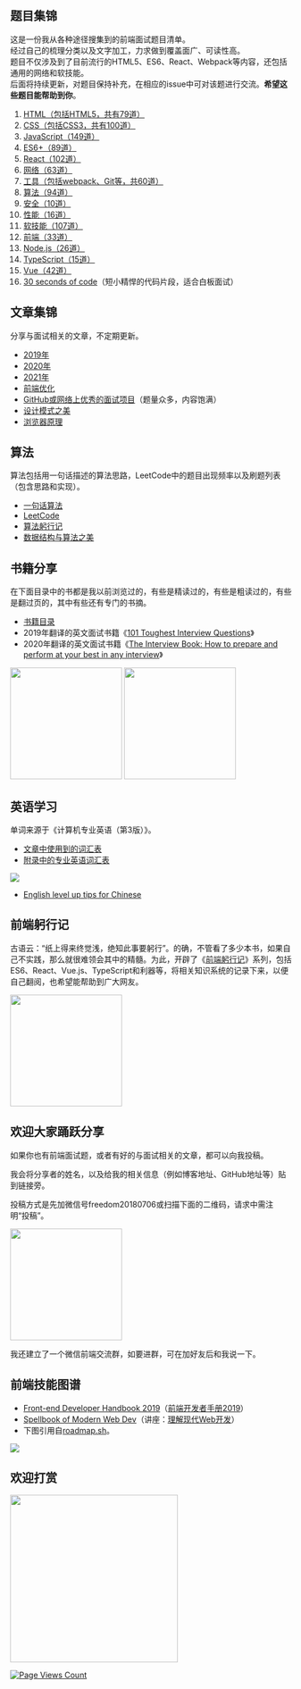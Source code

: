 ## 题目集锦

这是一份我从各种途径搜集到的前端面试题目清单。  
经过自己的梳理分类以及文字加工，力求做到覆盖面广、可读性高。  
题目不仅涉及到了目前流行的HTML5、ES6、React、Webpack等内容，还包括通用的网络和软技能。  
后面将持续更新，对题目保持补充，在相应的issue中可对该题进行交流。**希望这些题目能帮助到你**。  

1. [HTML（包括HTML5，共有79道）](https://github.com/pwstrick/daily/blob/master/interview/html.md)
2. [CSS（包括CSS3，共有100道）](https://github.com/pwstrick/daily/blob/master/interview/css.md)
3. [JavaScript（149道）](https://github.com/pwstrick/daily/blob/master/interview/javascript.md)
4. [ES6+（89道）](https://github.com/pwstrick/daily/blob/master/interview/es6.md)
5. [React（102道）](https://github.com/pwstrick/daily/blob/master/interview/react.md)
6. [网络（63道）](https://github.com/pwstrick/daily/blob/master/interview/network.md)
7. [工具（包括webpack、Git等，共60道）](https://github.com/pwstrick/daily/blob/master/interview/tool.md)
8. [算法（94道）](https://github.com/pwstrick/daily/blob/master/interview/algorithm.md)
9. [安全（10道）](https://github.com/pwstrick/daily/blob/master/interview/security.md)
10. [性能（16道）](https://github.com/pwstrick/daily/blob/master/interview/performance.md)
11. [软技能（107道）](https://github.com/pwstrick/daily/blob/master/interview/skill.md)
12. [前端（33道）](https://github.com/pwstrick/daily/blob/master/interview/fe.md)
13. [Node.js（26道）](https://github.com/pwstrick/daily/blob/master/interview/nodejs.md)
14. [TypeScript（15道）](https://github.com/pwstrick/daily/blob/master/interview/ts.md)
15. [Vue（42道）](https://github.com/pwstrick/daily/blob/master/interview/vue.md)
16. [30 seconds of code](https://github.com/pwstrick/daily/blob/master/article/seconds.md)（短小精悍的代码片段，适合白板面试）

## 文章集锦
分享与面试相关的文章，不定期更新。

* [2019年](https://github.com/pwstrick/daily/blob/master/article/2019.md)
* [2020年](https://github.com/pwstrick/daily/blob/master/article/2020.md)
* [2021年](https://github.com/pwstrick/daily/blob/master/article/2021.md)
* [前端优化](https://github.com/pwstrick/daily/blob/master/article/optimization.md)
* [GitHub或网络上优秀的面试项目](https://github.com/pwstrick/daily/blob/master/article/github.md)（题量众多，内容饱满）
* [设计模式之美](https://github.com/pwstrick/daily/blob/master/article/pattern.md)
* [浏览器原理](https://github.com/pwstrick/daily/blob/master/article/browser.md)

## 算法
算法包括用一句话描述的算法思路，LeetCode中的题目出现频率以及刷题列表（包含思路和实现）。

* [一句话算法](https://github.com/pwstrick/daily/blob/master/article/one/one.md)
* [LeetCode](https://github.com/pwstrick/daily/blob/master/article/leetcode/leetcode.md)
* [算法躬行记](https://www.kancloud.cn/pwstrick/fe-questions/1867914)
* [数据结构与算法之美](https://github.com/pwstrick/daily/blob/master/article/nice.md)

## 书籍分享

在下面目录中的书都是我以前浏览过的，有些是精读过的，有些是粗读过的，有些是翻过页的，其中有些还有专门的书摘。

* [书籍目录](https://github.com/pwstrick/daily/blob/master/book/names.md)
* 2019年翻译的英文面试书籍《[101 Toughest Interview Questions](https://github.com/pwstrick/daily/blob/master/book/contents.md)》
* 2020年翻译的英文面试书籍《[The Interview Book: How to prepare and perform at your best in any interview](https://github.com/pwstrick/daily/blob/master/book/prepare.md)》

<p>
<img src="https://github.com/pwstrick/daily/raw/master/assets/img/cover/101-interview-cover.png" width="200" />
<img src="https://github.com/pwstrick/daily/raw/master/assets/img/cover/how-to-prepare-in-interview.png" width="200" />
</p>

## 英语学习

单词来源于《计算机专业英语（第3版）》。

* [文章中使用到的词汇表](https://github.com/pwstrick/daily/blob/master/book/computer/1.md)
* [附录中的专业英语词汇表](https://github.com/pwstrick/daily/blob/master/book/computer/2.md)

<img src="https://github.com/pwstrick/daily/raw/master/assets/img/cover/computer-en-cover.jpg" />

* [English level up tips for Chinese](https://github.com/byoungd/English-level-up-tips-for-Chinese)

## 前端躬行记
古语云：“纸上得来终觉浅，绝知此事要躬行”。的确，不管看了多少本书，如果自己不实践，那么就很难领会其中的精髓。为此，开辟了《[前端躬行记](https://www.kancloud.cn/pwstrick/fe-questions/1094971)》系列，包括ES6、React、Vue.js、TypeScript和利器等，将相关知识系统的记录下来，以便自己翻阅，也希望能帮助到广大网友。

<img src="https://github.com/pwstrick/daily/raw/master/assets/img/cover/fe-questions.png" width="200" />

## 欢迎大家踊跃分享
如果你也有前端面试题，或者有好的与面试相关的文章，都可以向我投稿。

我会将分享者的姓名，以及给我的相关信息（例如博客地址、GitHub地址等）贴到链接旁。

投稿方式是先加微信号freedom20180706或扫描下面的二维码，请求中需注明“投稿”。

<img src="https://github.com/pwstrick/daily/raw/master/assets/img/qrcode.jpg" width="200" />

我还建立了一个微信前端交流群，如要进群，可在加好友后和我说一下。

## 前端技能图谱
* [Front-end Developer Handbook 2019](https://frontendmasters.com/books/front-end-handbook/2019/)（[前端开发者手册2019](https://www.yuque.com/ysfe/ykx/fedhb)）  
* [Spellbook of Modern Web Dev](https://github.com/dexteryy/spellbook-of-modern-webdev)（讲座：[理解现代Web开发](https://2017.jsconfchina.com/files/02-modern-web-dev-dexteryy.pdf)）
* 下图引用自[roadmap.sh](https://roadmap.sh/frontend)。

<img src="https://github.com/pwstrick/daily/raw/master/assets/img/skill/2021.png" />

## 欢迎打赏
<img src="https://github.com/pwstrick/daily/raw/master/assets/img/pay.png" width="300" />

[![Page Views Count](https://badges.toozhao.com/badges/01EH98D0S2P7MZ75V4M4J9623H/green.svg)](https://badges.toozhao.com/badges/01EH98D0S2P7MZ75V4M4J9623H/green.svg "Get your own page views count badge on badges.toozhao.com")